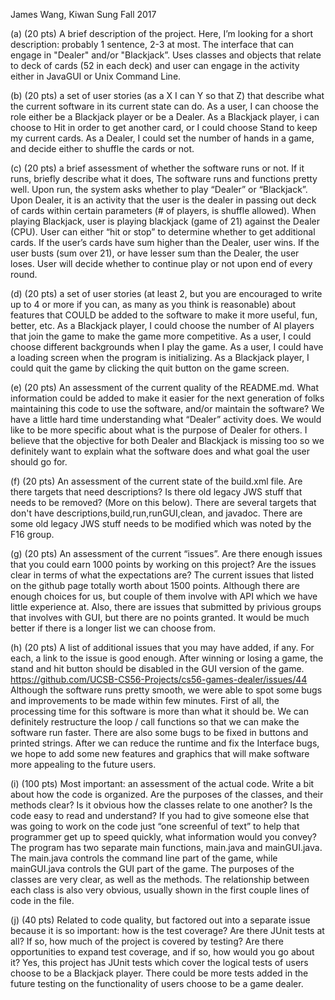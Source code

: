 James Wang, Kiwan Sung      Fall 2017

(a) (20 pts) A brief description of the project. Here, I’m looking for a short description: probably 1 sentence, 2-3 at most.
  The interface that can engage in "Dealer" and/or "Blackjack”. Uses classes and objects that relate to deck of cards (52 in each deck) and user can engage in the activity either in JavaGUI or Unix Command Line.

(b) (20 pts) a set of user stories (as a X I can Y so that Z) that describe what the current software in its current state can do.
    As a user, I can choose the role either be a Blackjack player or be a Dealer.
    As a Blackjack player, i can choose to Hit in order to get another card, or I could choose Stand to keep my current cards.
    As a Dealer, I could set the number of hands in a game, and decide either to shuffle the cards or not.

(c) (20 pts) a brief assessment of whether the software runs or not. If it runs, briefly describe what it does,
   The software runs and functions pretty well. Upon run, the system asks whether to play “Dealer” or “Blackjack”. Upon Dealer, it is an activity that the user is the dealer in passing out deck of cards within certain parameters (# of players, is shuffle allowed). When playing Blackjack, user is playing blackjack (game of 21) against the Dealer (CPU). User can either “hit or stop” to determine whether to get additional cards. If the user’s cards have sum higher than the Dealer, user wins. If the user busts (sum over 21), or have lesser sum than the Dealer, the user loses. User will decide whether to continue play or not upon end of every round.

(d) (20 pts) a set of user stories (at least 2, but you are encouraged to write up to 4 or more if you can, as many as you think is reasonable) about features that COULD be added to the software to make it more useful, fun, better, etc.
    As a Blackjack player, I could choose the number of AI players that join the game to make the game more competitive.
    As a user, I could choose different backgrounds when I play the game.
    As a user, I could have a loading screen when the program is initializing.
    As a Blackjack player, I could quit the game by clicking the quit button on the game screen.

(e) (20 pts) An assessment of the current quality of the README.md. What information could be added to make it easier for the next generation of folks maintaining this code to use the software, and/or maintain the software?
  We have a little hard time understanding what “Dealer” activity does. We would like to be more specific about what is the purpose of Dealer for others. I believe that the objective for both Dealer and Blackjack is missing too so we definitely want to explain what the software does and what goal the user should go for.

(f) (20 pts) An assessment of the current state of the build.xml file. Are there targets that need descriptions? Is there old legacy JWS stuff that needs to be removed? (More on this below).
There are several targets that don't have descriptions,build,run,runGUI,clean, and javadoc. There are some old legacy JWS stuff needs to be modified which was noted by the F16 group. 

(g) (20 pts) An assessment of the current “issues”. Are there enough issues that you could earn 1000 points by working on this project? Are the issues clear in terms of what the expectations are?
  The current issues that listed on the github page totally worth about 1500 points. Although there are enough choices for us, but couple of them involve with API which we have little experience at. Also, there are issues that submitted by privious groups that involves with GUI, but there are no points granted. It would be much better if there is a longer list we can choose from.

(h) (20 pts) A list of additional issues that you may have added, if any. For each, a link to the issue is good enough.
  After winning or losing a game, the stand and hit button should be disabled in the GUI version of the game. 
https://github.com/UCSB-CS56-Projects/cs56-games-dealer/issues/44
 Although the software runs pretty smooth, we were able to spot some bugs and improvements to be made within few minutes. First of all, the processing time for this software is more than what it should be. We can definitely restructure the loop / call functions so that we can make the software run faster. There are also some bugs to be fixed in buttons and printed strings. After we can reduce the runtime and fix the Interface bugs, we hope to add some new features and graphics that will make software more appealing to the future users.


(i) (100 pts) Most important: an assessment of the actual code. Write a bit about how the code is organized. Are the purposes of the classes, and their methods clear? Is it obvious how the classes relate to one another? Is the code easy to read and understand? If you had to give someone else that was going to work on the code just “one screenful of text” to help that programmer get up to speed quickly, what information would you convey?
The program has two separate main functions, main.java and mainGUI.java. The main.java controls the command line part of the game, while mainGUI.java controls the GUI part of the game. The purposes of the classes are very clear, as well as the methods. The relationship between each class is also very obvious, usually shown in the first couple lines of code in the file.

(j) (40 pts) Related to code quality, but factored out into a separate issue because it is so important: how is the test coverage? Are there JUnit tests at all? If so, how much of the project is covered by testing? Are there opportunities to expand test coverage, and if so, how would you go about it?
   Yes, this project has JUnit tests which cover the logical tests of users choose to be a Blackjack player. There could be more tests added in the future testing on the functionality of users choose to be a game dealer.
